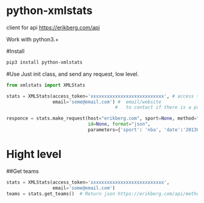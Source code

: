 # python-xmlstats
client for api https://erikberg.com/api

Work with python3.+


#Install
```bash
pip3 install python-xmlstats
```
#Use
Just init class, and send any request, low level.
```python
from xmlstats import XMLStats

stats = XMLStats(access_token='xxxxxxxxxxxxxxxxxxxxxxxxxxx', # access token you must get https://erikberg.com/api
                 email='some@email.com') #  email/website 
                                        #   to contact if there is a problem

responce = stats.make_request(host="erikberg.com", sport=None, method="events",
                              id=None, format="json",
                              parameters={'sport': 'nba', 'date':'20130414'})

```
# Hight level
##Get teams
```python
stats = XMLStats(access_token='xxxxxxxxxxxxxxxxxxxxxxxxxxx',
                 email='some@email.com')
teams = stats.get_teams()  # Return json https://erikberg.com/api/methods/teams
```

